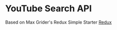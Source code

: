 # YouTube Search API

Based on Max Grider's Redux Simple Starter [Redux](https://www.udemy.com/react-redux/)

